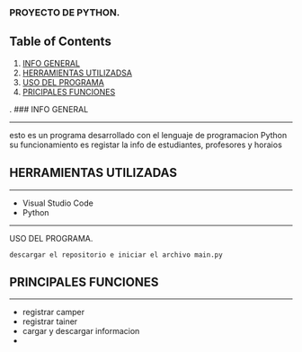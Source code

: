 ### PROYECTO DE PYTHON.

## Table of Contents
1. [INFO GENERAL](#info)
2. [HERRAMIENTAS UTILIZADSA](#herramientas)
3. [USO DEL PROGRAMA](#utilizar)
4. [PRICIPALES FUNCIONES](#funciones)

. ### INFO GENERAL
***
esto es un programa desarrollado con el lenguaje de programacion Python
su funcionamiento es registar la info de estudiantes, profesores y horaios



## HERRAMIENTAS UTILIZADAS
***
* Visual Studio Code
* Python
* ***
USO DEL PROGRAMA. 
```
descargar el repositorio e iniciar el archivo main.py
```

## PRINCIPALES FUNCIONES
***
* registrar camper
* registrar tainer
* cargar y descargar informacion
* 


